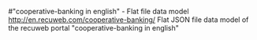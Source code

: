 #"cooperative-banking in english" - Flat file data model
http://en.recuweb.com/cooperative-banking/
Flat JSON file data model of the recuweb portal "cooperative-banking in english"
